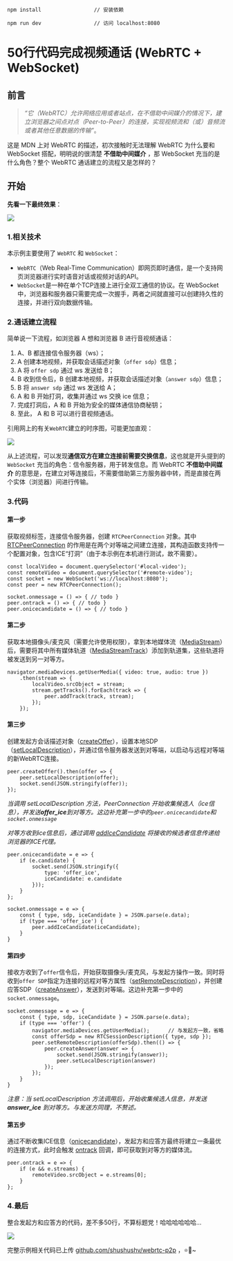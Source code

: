 ```
npm install                 // 安装依赖

npm run dev                 // 访问 localhost:8080
```

# 50行代码完成视频通话 (WebRTC + WebSocket)
## 前言
>*“它（WebRTC）允许网络应用或者站点，在不借助中间媒介的情况下，建立浏览器之间点对点（Peer-to-Peer）的连接，实现视频流和（或）音频流或者其他任意数据的传输”*。

这是 MDN 上对 WebRTC 的描述，初次接触时无法理解 WebRTC 为什么要和 WebSocket 搭配，明明说的很清楚 **不借助中间媒介** ，那 WebSocket 充当的是什么角色？整个 WebRTC 通话建立的流程又是怎样的？

## 开始

**先看一下最终效果**：

![](https://image-static.segmentfault.com/140/741/140741630-5db028fbdabca)

### 1.相关技术

本示例主要使用了 `WebRTC` 和 `WebSocket`：
- `WebRTC`（Web Real-Time Communication）即网页即时通信，是一个支持网页浏览器进行实时语音对话或视频对话的API。
- `WebSocket`是一种在单个TCP连接上进行全双工通信的协议。在 WebSocket 中，浏览器和服务器只需要完成一次握手，两者之间就直接可以创建持久性的连接，并进行双向数据传输。

### 2.通话建立流程
简单说一下流程，如浏览器 A 想和浏览器 B 进行音视频通话：

 1. A、B 都连接信令服务器（ws）；
 2. A 创建本地视频，并获取会话描述对象（`offer sdp`）信息；
 3. A 将 `offer sdp` 通过 ws 发送给 B；
 4. B 收到信令后，B 创建本地视频，并获取会话描述对象（`answer sdp`）信息；
 5. B 将 `answer sdp` 通过 ws 发送给 A；
 6. A 和 B 开始打洞，收集并通过 ws 交换 ice 信息；
 7. 完成打洞后，A 和 B 开始为安全的媒体通信协商秘钥；
 8. 至此， A 和 B 可以进行音视频通话。

引用网上的有关`WebRTC`建立的时序图，可能更加直观：

![](https://user-gold-cdn.xitu.io/2019/10/23/16df7589c2b09544?w=813&h=708&f=png&s=165081)

从上述流程，可以发现**通信双方在建立连接前需要交换信息**，这也就是开头提到的 `WebSocket` 充当的角色：信令服务器，用于转发信息。而 WebRTC **不借助中间媒介** 的意思是，在建立对等连接后，不需要借助第三方服务器中转，而是直接在两个实体（浏览器）间进行传输。
### 3.代码

#### 第一步
获取视频标签，连接信令服务器，创建 `RTCPeerConnection` 对象。其中 [RTCPeerConnection]('https://developer.mozilla.org/zh-CN/docs/Web/API/RTCPeerConnection') 的作用是在两个对等端之间建立连接，其构造函数支持传一个配置对象，包含ICE“打洞”（由于本示例在本机进行测试，故不需要）。

```
const localVideo = document.querySelector('#local-video');
const remoteVideo = document.querySelector('#remote-video');
const socket = new WebSocket('ws://localhost:8080');
const peer = new RTCPeerConnection();

socket.onmessage = () => { // todo }
peer.ontrack = () => { // todo }
peer.onicecandidate = () => { // todo }
```

#### 第二步
获取本地摄像头/麦克风（需要允许使用权限），拿到本地媒体流（[MediaStream](https://developer.mozilla.org/zh-CN/docs/Web/API/MediaStream)）后，需要将其中所有媒体轨道（[MediaStreamTrack](https://developer.mozilla.org/zh-CN/docs/Web/API/MediaStreamTrack)）添加到轨道集，这些轨道将被发送到另一对等方。

```
navigator.mediaDevices.getUserMedia({ video: true, audio: true })
	.then(stream => {
		localVideo.srcObject = stream;
		stream.getTracks().forEach(track => {
			peer.addTrack(track, stream);
		});
	});
```

#### 第三步
创建发起方会话描述对象（[createOffer](https://developer.mozilla.org/en-US/docs/Web/API/RTCPeerConnection/createOffer)），设置本地SDP（[setLocalDescription](https://developer.mozilla.org/en-US/docs/Web/API/RTCPeerConnection/setLocalDescription)），并通过信令服务器发送到对等端，以启动与远程对等端的新WebRTC连接。

```
peer.createOffer().then(offer => {
	peer.setLocalDescription(offer);
	socket.send(JSON.stringify(offer));
});
```

*当调用 setLocalDescription 方法，PeerConnection 开始收集候选人（ice信息），并发送**offer_ice**到对等方。这边补充第一步中的`peer.onicecandidate`和`socket.onmessage`*

*对等方收到ice信息后，通过调用 [addIceCandidate](https://developer.mozilla.org/en-US/docs/Web/API/RTCPeerConnection/addIceCandidate) 将接收的候选者信息传递给浏览器的ICE代理。*

```
peer.onicecandidate = e => {
	if (e.candidate) {
		socket.send(JSON.stringify({
			type: 'offer_ice',
			iceCandidate: e.candidate
		}));
	} 
};

socket.onmessage = e => {
	const { type, sdp, iceCandidate } = JSON.parse(e.data);
	if (type === 'offer_ice') {
		peer.addIceCandidate(iceCandidate);
	}
}
```

#### 第四步
接收方收到了`offer`信令后，开始获取摄像头/麦克风，与发起方操作一致。同时将收到`offer SDP`指定为连接的远程对等方属性（[setRemoteDescription](https://developer.mozilla.org/en-US/docs/Web/API/RTCPeerConnection/setRemoteDescription)），并创建应答SDP（[createAnswer](https://developer.mozilla.org/en-US/docs/Web/API/RTCPeerConnection/createAnswer)），发送到对等端。这边补充第一步中的`socket.onmessage`。

```
socket.onmessage = e => {
	const { type, sdp, iceCandidate } = JSON.parse(e.data);
	if (type === 'offer') {
		navigator.mediaDevices.getUserMedia();		// 与发起方一致，省略
		const offerSdp = new RTCSessionDescription({ type, sdp });
		peer.setRemoteDescription(offerSdp).then(() => {
			peer.createAnswer(answer => {
				socket.send(JSON.stringify(answer));
				peer.setLocalDescription(answer)
			});
		});
	}
}
```
*注意：当 setLocalDescription 方法调用后，开始收集候选人信息，并发送 **answer_ice** 到对等方。与发送方同理，不赘述。*

#### 第五步
通过不断收集ICE信息（[onicecandidate](https://developer.mozilla.org/en-US/docs/Web/API/RTCPeerConnection/onicecandidate)），发起方和应答方最终将建立一条最优的连接方式，此时会触发 [ontrack](https://developer.mozilla.org/en-US/docs/Web/API/RTCPeerConnection/ontrack) 回调，即可获取到对等方的媒体流。

```
peer.ontrack = e => {
	if (e && e.streams) {
		remoteVideo.srcObject = e.streams[0];
	}
};
```
### 4.最后

整合发起方和应答方的代码，差不多50行，不算标题党！哈哈哈哈哈哈...

![](https://user-gold-cdn.xitu.io/2019/10/23/16df7e38e3edbe0c?w=190&h=190&f=png&s=24880)

完整示例相关代码已上传 [github.com/shushushv/webrtc-p2p](https://github.com/shushushv/webrtc-p2p) ，⭐🦆~
